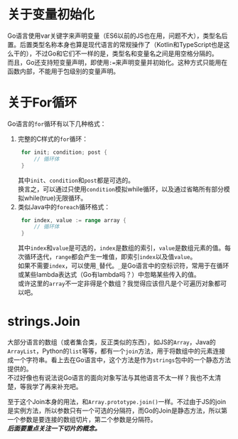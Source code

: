 # 关于变量初始化
Go语言使用var关键字来声明变量（ES6以前的JS也在用，问题不大），类型名后置。后置类型名称本身也算是现代语言的常规操作了（Kotlin和TypeScript也是这么干的），不过Go和它们不一样的是，类型名和变量名之间是用空格分隔的。  
而且，Go还支持短变量声明，即使用`:=`来声明变量并初始化。这种方式只能用在函数内部，不能用于包级别的变量声明。
# 关于For循环
Go语言的`for`循环有以下几种格式：  
1. 完整的C样式的`for`循环：
   ```go
    for init; condition; post {
        // 循环体
    }
   ```
   其中`init`、`condition`和`post`都是可选的。  
   换言之，可以通过只使用`condition`模拟while循环，以及通过省略所有部分模拟while(true)无限循环。
2. 类似Java中的`foreach`循环格式：
   ```go
    for index, value := range array {
        // 循环体
    }
   ```
   其中`index`和`value`是可选的，`index`是数组的索引，`value`是数组元素的值。每次循环迭代，`range`都会产生一堆值，即索引`index`以及值`value`。  
   如果不需要`index`，可以使用`_`替代。`_`是Go语言中的空标识符，常用于在循环或某些lambda表达式（Go有lambda吗？）中忽略某些传入的值。  
   或许这里的`array`不一定非得是个数组？我觉得应该但凡是个可遍历对象都可以吧。
# strings.Join
大部分语言的数组（或者集合类，反正类似的东西），如JS的`Array`，Java的`ArrayList`，Python的`list`等等，都有一个`join`方法，用于将数组中的元素连接成一个字符串。看上去在Go语言中，这个方法是作为`strings`包中的一个静态方法提供的。  
不过好像也有说法说Go语言的面向对象写法与其他语言不太一样？我也不太清楚，等我学了再来补充吧。
  
至于这个Join本身的用法，和`Array.prototype.join()`一样。不过由于JS的join是实例方法，所以参数只有一个可选的分隔符，而Go的Join是静态方法，所以第一个参数是要连接的数组切片，第二个参数是分隔符。  
***后面要重点关注一下切片的概念。***